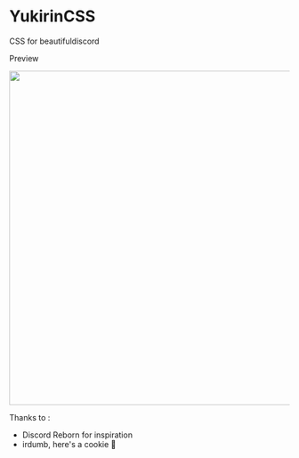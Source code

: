 # YukirinCSS

CSS for beautifuldiscord

Preview 

<img src="https://yukirin.xyz/files/2017-02-24_23-07-45.gif" width="600">

Thanks to :
* Discord Reborn for inspiration  
* irdumb, here's a cookie :cookie:
